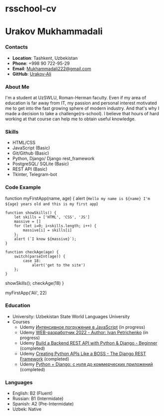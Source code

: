 # rsschool-cv

# Urakov Mukhammadali

### Contacts

- __Location__: Tashkent, Uzbekistan
- __Phone__: +998 90 722-95-29
- __Email__: Mukhammadali222@gmail.com
- __GitHub__: [Urakov-Ali](https://github.com/Urakov-Ali/)

### About Me

I'm a student at UzSWLU, Roman-Herman faculty. Even if my area of education is far away from IT, my passion and personal interest motivated me to get into the fast growing sphere of modern industry. And that's why I made a decision to take a challenge(rs-school). I believe that hours of hard working at that course can help me to obtain useful knowledge.

### Skills

- HTML/CSS
- JavaScript (Basic)
- Git/Github (Basic)
- Python, Django/ Django rest_framework
- PostgreSQL/ SQLite (Basic)
- REST API (Basic)
- Tkinter, Telegram-bot

### Code Example


function myFirstApp(name, age) {
    alert (`Hello my name is ${name} I'm ${age} years old and this is my first app`)

    function showSkills() {
        let skills = ['HTML', 'CSS', 'JS']
        massive = []
        for (let i=0; i<skills.length; i++) {
            massive[i] = skills[i]
        };
        alert (`I know ${massive}`);
    }
    
    function checkAge(age) {
        switch(parseInt(age)) {
            case 18:
                alert('get to the site')
        };
    }
    
showSkills();
checkAge(18)
}

myFirstApp('Ali', 22)

### Education

- University: Uzbekistan State World Languages University
- Courses
    - Udemy [Интенсивное погружение в JavaScript](https://www.udemy.com/course/intensive-js/) (in progress)
    - Udemy [WEB-разработчик 2022 - Author: Ivan Petrichenko](https://www.udemy.com/course/webdeveloper/) (in progress)
    - Udemy [Build a Backend REST API with Python & Django - Beginner](https://www.udemy.com/course/creating-apis-with-the-django-rest-framework-python/) (completed)
    - Udemy [Creating Python APIs Like a BOSS - The Django REST Framework](https://www.udemy.com/course/creating-apis-with-the-django-rest-framework-python/) (completed)
    - Udemy [Python + Django: с нуля до коммерческих приложений](https://www.udemy.com/course/python-django-app/) (completed)

### Languages

- English: B2 (Fluent)
- Russian: B1 (Intermidate)
- Spanish: A2 (Pre-Intermidate)
- Uzbek: Native







